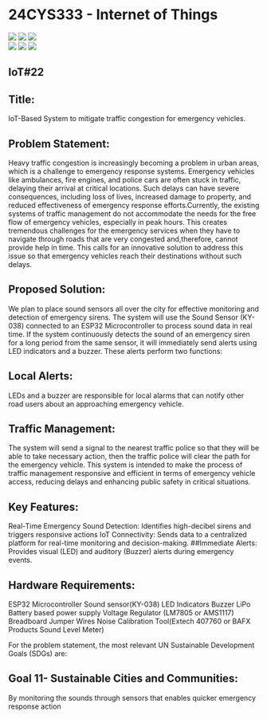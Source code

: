 # 24CYS333 - Internet of Things
![](https://img.shields.io/badge/Batch-22CYS-lightgreen) ![](https://img.shields.io/badge/UG-blue) ![](https://img.shields.io/badge/Subject-IoT-blue)
<br/>
![](https://img.shields.io/badge/Lecture-2-orange) ![](https://img.shields.io/badge/Practical-3-orange) ![](https://img.shields.io/badge/Credits-3-orange) <br/>

## IoT#22

## Title:
 IoT-Based System to mitigate traffic congestion for emergency vehicles.
 ## Problem Statement:
Heavy traffic congestion is increasingly becoming a problem in urban areas, which is a challenge to emergency response systems. Emergency vehicles like ambulances, fire engines, and police cars are often stuck in traffic, delaying their arrival at critical locations. Such delays can have severe consequences, including loss of lives, increased damage to property, and reduced effectiveness of emergency response efforts.Currently, the existing systems of traffic management do not accommodate the needs for the free flow of emergency vehicles, especially in peak hours. This creates tremendous challenges for the emergency services when they have to navigate through roads that are very congested and,therefore, cannot provide help in time. This calls for an innovative solution to address this issue so that emergency vehicles reach their destinations without such delays.
 
## Proposed Solution:
We plan to place sound sensors all over the city for effective monitoring and detection of emergency sirens. The system will use the Sound Sensor (KY-038) connected to an ESP32 Microcontroller to process sound data in real time. If the system continuously detects the sound of an emergency siren for a long period from the same sensor, it will immediately send alerts using LED indicators and a buzzer.
These alerts perform two functions:
## Local Alerts:
LEDs and a buzzer are responsible for local alarms that can notify other road users about an approaching emergency vehicle.
## Traffic Management:
The system will send a signal to the nearest traffic police so that they will be able to take necessary action, then the traffic police will clear the path for the emergency vehicle.
This system is intended to make the process of traffic management responsive and efficient in terms of emergency vehicle access, reducing delays and enhancing public safety in critical situations.
## Key Features:
Real-Time Emergency Sound Detection: Identifies high-decibel sirens and triggers responsive actions IoT Connectivity: Sends data to a centralized platform for real-time monitoring and decision-making.
##Immediate Alerts:
Provides visual (LED) and auditory (Buzzer) alerts during emergency events.
## Hardware Requirements:
ESP32 Microcontroller
Sound sensor(KY-038)
LED Indicators
Buzzer
LiPo Battery based power supply
Voltage Regulator (LM7805 or AMS1117)
Breadboard
Jumper Wires
Noise Calibration Tool(Extech 407760 or BAFX Products Sound Level Meter)
 
For the problem statement, the most relevant UN Sustainable Development Goals (SDGs) are:
## Goal 11- Sustainable Cities and Communities:
By monitoring the sounds through sensors that enables quicker emergency response action
